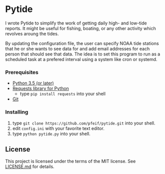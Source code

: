# Pytide

I wrote Pytide to simplify the work of getting daily high- and low-tide
reports. It might be useful for fishing, boating, or any other activity
which revolves aroung the tides.

By updating the configuration file, the user can specify NOAA tide stations
that he or she wants to see data for and add email addresses for each person
that should see that data. The idea is to set this program to run as a
scheduled task at a prefered interval using a system like cron or systemd.

### Prerequisites

- [Python 3.5 (or later)](https://www.python.org/downloads/)
- [Requests library for Python](http://docs.python-requests.org/en/master/)
  - type `pip install requests` into your shell
- [Git](https://git-scm.com/downloads)

### Installing

1. type `git clone https://github.com/pfeif/pytide.git` into your shell.
2. edit `config.ini` with your favorite text editor.
2. type `python pytide.py` into your shell.

## License

This project is licensed under the terms of the MIT license. See
[LICENSE.md](LICENSE.md) for details.
